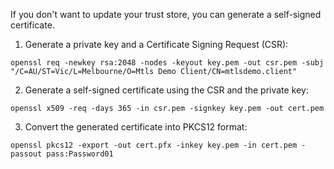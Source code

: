 If you don't want to update your trust store, you can generate a self-signed certificate.
1. Generate a private key and a Certificate Signing Request (CSR):
```
openssl req -newkey rsa:2048 -nodes -keyout key.pem -out csr.pem -subj "/C=AU/ST=Vic/L=Melbourne/O=Mtls Demo Client/CN=mtlsdemo.client"
```

2. Generate a self-signed certificate using the CSR and the private key:
```
openssl x509 -req -days 365 -in csr.pem -signkey key.pem -out cert.pem
```

3. Convert the generated certificate into PKCS12 format:
```
openssl pkcs12 -export -out cert.pfx -inkey key.pem -in cert.pem -passout pass:Password01
```
